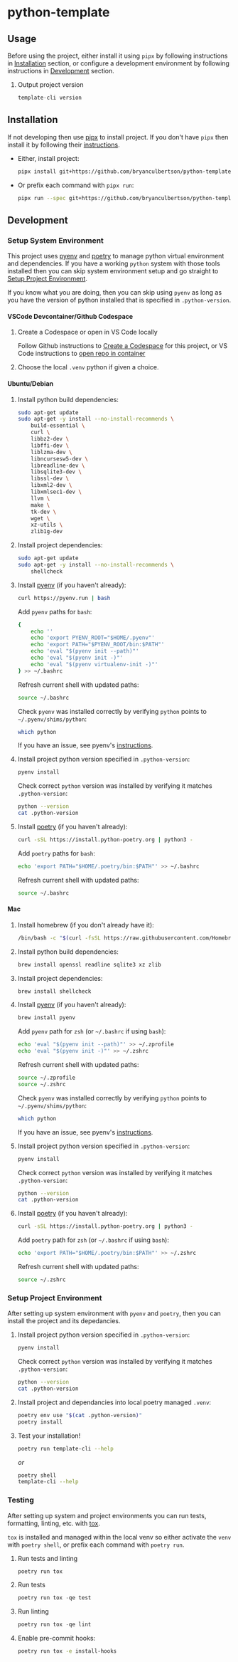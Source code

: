 # python-template

## Usage

Before using the project, either install it using `pipx` by following instructions in [Installation](#installation) section, or configure a development environment by following instructions in [Development](#development) section.

1. Output project version

    ```python
    template-cli version
    ```

## Installation

If not developing then use [pipx](https://github.com/pypa/pipx) to install project. If you don't have `pipx` then install it by following their [instructions](https://pypa.github.io/pipx/installation/).

- Either, install project:

    ```sh
    pipx install git+https://github.com/bryanculbertson/python-template
    ```

- Or prefix each command with `pipx run`:

    ```sh
    pipx run --spec git+https://github.com/bryanculbertson/python-template
    ```

## Development

### Setup System Environment

This project uses [pyenv](https://github.com/pyenv/pyenv) and [poetry](https://github.com/python-poetry/poetry) to manage python virtual environment and dependencies. If you have a working `python` system with those tools installed then you can skip system environment setup and go straight to [Setup Project Environment](#setup-project-environment).

If you know what you are doing, then you can skip using `pyenv` as long as you have the version of python installed that is specified in `.python-version`.

#### VSCode Devcontainer/Github Codespace

1. Create a Codespace or open in VS Code locally

    Follow Github instructions to [Create a Codespace](https://docs.github.com/en/codespaces/developing-in-codespaces/creating-a-codespace) for this project, or VS Code instructions to [open repo in container](https://code.visualstudio.com/docs/remote/containers-tutorial)

1. Choose the local `.venv` python if given a choice.

#### Ubuntu/Debian

1. Install python build dependencies:

    ```sh
    sudo apt-get update
    sudo apt-get -y install --no-install-recommends \
        build-essential \
        curl \
        libbz2-dev \
        libffi-dev \
        liblzma-dev \
        libncursesw5-dev \
        libreadline-dev \
        libsqlite3-dev \
        libssl-dev \
        libxml2-dev \
        libxmlsec1-dev \
        llvm \
        make \
        tk-dev \
        wget \
        xz-utils \
        zlib1g-dev
    ```

1. Install project dependencies:

    ```sh
    sudo apt-get update
    sudo apt-get -y install --no-install-recommends \
        shellcheck
    ```

1. Install [pyenv](https://github.com/pyenv/pyenv) (if you haven't already):

    ```sh
    curl https://pyenv.run | bash
    ```

    Add `pyenv` paths for `bash`:

    ```sh
    {
        echo ''
        echo 'export PYENV_ROOT="$HOME/.pyenv"'
        echo 'export PATH="$PYENV_ROOT/bin:$PATH"'
        echo 'eval "$(pyenv init --path)"'
        echo 'eval "$(pyenv init -)"'
        echo 'eval "$(pyenv virtualenv-init -)"'
    } >> ~/.bashrc
    ```

    Refresh current shell with updated paths:

    ```sh
    source ~/.bashrc
    ```

    Check `pyenv` was installed correctly by verifying `python` points to `~/.pyenv/shims/python`:

    ```sh
    which python
    ```

    If you have an issue, see pyenv's [instructions](https://github.com/pyenv/pyenv#basic-github-checkout).

1. Install project python version specified in `.python-version`:

    ```sh
    pyenv install
    ```

    Check correct `python`  version was installed by verifying it matches `.python-version`:

    ```sh
    python --version
    cat .python-version
    ```

1. Install [poetry](https://github.com/python-poetry/poetry) (if you haven't already):

    ```sh
    curl -sSL https://install.python-poetry.org | python3 -
    ```

    Add `poetry` paths for `bash`:

    ```sh
    echo 'export PATH="$HOME/.poetry/bin:$PATH"' >> ~/.bashrc
    ```

    Refresh current shell with updated paths:

    ```sh
    source ~/.bashrc
    ```

#### Mac

1. Install homebrew (if you don't already have it):

    ```sh
    /bin/bash -c "$(curl -fsSL https://raw.githubusercontent.com/Homebrew/install/HEAD/install.sh)"
    ```

1. Install python build dependencies:

    ```sh
    brew install openssl readline sqlite3 xz zlib
    ```

1. Install project dependencies:

    ```sh
    brew install shellcheck
    ```

1. Install [pyenv](https://github.com/pyenv/pyenv) (if you haven't already):

    ```sh
    brew install pyenv
    ```

    Add `pyenv` path for `zsh` (or `~/.bashrc` if using `bash`):

    ```sh
    echo 'eval "$(pyenv init --path)"' >> ~/.zprofile
    echo 'eval "$(pyenv init -)"' >> ~/.zshrc
    ```

    Refresh current shell with updated paths:

    ```sh
    source ~/.zprofile
    source ~/.zshrc
    ```

    Check `pyenv` was installed correctly by verifying `python` points to `~/.pyenv/shims/python`:

    ```sh
    which python
    ```

    If you have an issue, see pyenv's [instructions](https://github.com/pyenv/pyenv#basic-github-checkout).

1. Install project python version specified in `.python-version`:

    ```sh
    pyenv install
    ```

    Check correct `python`  version was installed by verifying it matches `.python-version`:

    ```sh
    python --version
    cat .python-version
    ```

1. Install [poetry](https://github.com/python-poetry/poetry) (if you haven't already):

    ```sh
    curl -sSL https://install.python-poetry.org | python3 -
    ```

    Add `poetry` path for `zsh` (or `~/.bashrc` if using `bash`):

    ```sh
    echo 'export PATH="$HOME/.poetry/bin:$PATH"' >> ~/.zshrc
    ```

    Refresh current shell with updated paths:

    ```sh
    source ~/.zshrc
    ```

### Setup Project Environment

After setting up system environment with `pyenv` and `poetry`, then you can install the project and its depedancies.

1. Install project python version specified in `.python-version`:

    ```sh
    pyenv install
    ```

    Check correct `python`  version was installed by verifying it matches `.python-version`:

    ```sh
    python --version
    cat .python-version
    ```

1. Install project and dependancies into local poetry managed `.venv`:

    ```sh
    poetry env use "$(cat .python-version)"
    poetry install
    ```

1. Test your installation!

    ```sh
    poetry run template-cli --help
    ```

    *or*

    ```sh
    poetry shell
    template-cli --help
    ```

### Testing

After setting up system and project environments you can run tests, formatting, linting, etc. with [tox](https://github.com/tox-dev/tox).

`tox` is installed and managed within the local venv so either activate the `venv` with `poetry shell`, or prefix each command with `poetry run`.

1. Run tests and linting

    ```python
    poetry run tox
    ```

1. Run tests

    ```python
    poetry run tox -qe test
    ```

1. Run linting

    ```python
    poetry run tox -qe lint
    ```

1. Enable pre-commit hooks:

    ```sh
    poetry run tox -e install-hooks
    ```
